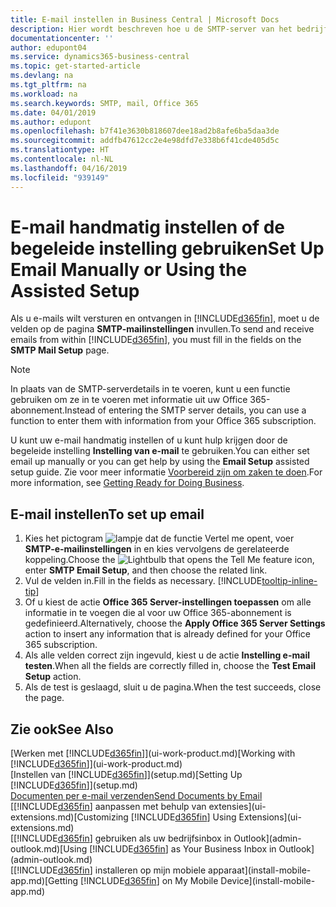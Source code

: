 ```yaml
---
title: E-mail instellen in Business Central | Microsoft Docs
description: Hier wordt beschreven hoe u de SMTP-server van het bedrijf gebruikt om e-mailberichten te verzenden en ontvangen binnen Business Central, of hoe u de e-mailserverinstellingen gebruikt die met het Office 365-abonnement zijn gemaakt.
documentationcenter: ''
author: edupont04
ms.service: dynamics365-business-central
ms.topic: get-started-article
ms.devlang: na
ms.tgt_pltfrm: na
ms.workload: na
ms.search.keywords: SMTP, mail, Office 365
ms.date: 04/01/2019
ms.author: edupont
ms.openlocfilehash: b7f41e3630b818607dee18ad2b8afe6ba5daa3de
ms.sourcegitcommit: addfb47612cc2e4e98dfd7e338b6f41cde405d5c
ms.translationtype: HT
ms.contentlocale: nl-NL
ms.lasthandoff: 04/16/2019
ms.locfileid: "939149"
---
```

# <a name="set-up-email-manually-or-using-the-assisted-setup"></a><span data-ttu-id="ef9df-103">E-mail handmatig instellen of de begeleide instelling gebruiken</span><span class="sxs-lookup"><span data-stu-id="ef9df-103">Set Up Email Manually or Using the Assisted Setup</span></span>
<span data-ttu-id="ef9df-104">Als u e-mails wilt versturen en ontvangen in [!INCLUDE[d365fin](includes/d365fin_md.md)], moet u de velden op de pagina **SMTP-mailinstellingen** invullen.</span><span class="sxs-lookup"><span data-stu-id="ef9df-104">To send and receive emails from within [!INCLUDE[d365fin](includes/d365fin_md.md)], you must fill in the fields on the **SMTP Mail Setup** page.</span></span>

> [!NOTE]  
>   <span data-ttu-id="ef9df-105">In plaats van de SMTP-serverdetails in te voeren, kunt u een functie gebruiken om ze in te voeren met informatie uit uw Office 365-abonnement.</span><span class="sxs-lookup"><span data-stu-id="ef9df-105">Instead of entering the SMTP server details, you can use a function to enter them with information from your Office 365 subscription.</span></span>

<span data-ttu-id="ef9df-106">U kunt uw e-mail handmatig instellen of u kunt hulp krijgen door de begeleide instelling **Instelling van e-mail** te gebruiken.</span><span class="sxs-lookup"><span data-stu-id="ef9df-106">You can either set email up manually or you can get help by using the **Email Setup** assisted setup guide.</span></span> <span data-ttu-id="ef9df-107">Zie voor meer informatie [Voorbereid zijn om zaken te doen](ui-get-ready-business.md).</span><span class="sxs-lookup"><span data-stu-id="ef9df-107">For more information, see [Getting Ready for Doing Business](ui-get-ready-business.md).</span></span>  

## <a name="to-set-up-email"></a><span data-ttu-id="ef9df-108">E-mail instellen</span><span class="sxs-lookup"><span data-stu-id="ef9df-108">To set up email</span></span>
1. <span data-ttu-id="ef9df-109">Kies het pictogram ![lampje dat de functie Vertel me opent](media/ui-search/search_small.png "Vertel me wat u wilt doen"), voer **SMTP-e-mailinstellingen** in en kies vervolgens de gerelateerde koppeling.</span><span class="sxs-lookup"><span data-stu-id="ef9df-109">Choose the ![Lightbulb that opens the Tell Me feature](media/ui-search/search_small.png "Tell me what you want to do") icon, enter **SMTP Email Setup**, and then choose the related link.</span></span>
2. <span data-ttu-id="ef9df-110">Vul de velden in.</span><span class="sxs-lookup"><span data-stu-id="ef9df-110">Fill in the fields as necessary.</span></span> [!INCLUDE[tooltip-inline-tip](includes/tooltip-inline-tip_md.md)]
3. <span data-ttu-id="ef9df-111">Of u kiest de actie **Office 365 Server-instellingen toepassen** om alle informatie in te voegen die al voor uw Office 365-abonnement is gedefinieerd.</span><span class="sxs-lookup"><span data-stu-id="ef9df-111">Alternatively, choose the **Apply Office 365 Server Settings** action to insert any information that is already defined for your Office 365 subscription.</span></span>
4. <span data-ttu-id="ef9df-112">Als alle velden correct zijn ingevuld, kiest u de actie **Instelling e-mail testen**.</span><span class="sxs-lookup"><span data-stu-id="ef9df-112">When all the fields are correctly filled in, choose the **Test Email Setup** action.</span></span>
5. <span data-ttu-id="ef9df-113">Als de test is geslaagd, sluit u de pagina.</span><span class="sxs-lookup"><span data-stu-id="ef9df-113">When the test succeeds, close the page.</span></span>

## <a name="see-also"></a><span data-ttu-id="ef9df-114">Zie ook</span><span class="sxs-lookup"><span data-stu-id="ef9df-114">See Also</span></span>  
<span data-ttu-id="ef9df-115">[Werken met [!INCLUDE[d365fin](includes/d365fin_md.md)]](ui-work-product.md)</span><span class="sxs-lookup"><span data-stu-id="ef9df-115">[Working with [!INCLUDE[d365fin](includes/d365fin_md.md)]](ui-work-product.md)</span></span>  
<span data-ttu-id="ef9df-116">[Instellen van [!INCLUDE[d365fin](includes/d365fin_md.md)]](setup.md)</span><span class="sxs-lookup"><span data-stu-id="ef9df-116">[Setting Up [!INCLUDE[d365fin](includes/d365fin_md.md)]](setup.md)</span></span>  
[<span data-ttu-id="ef9df-117">Documenten per e-mail verzenden</span><span class="sxs-lookup"><span data-stu-id="ef9df-117">Send Documents by Email</span></span>](ui-how-send-documents-email.md)  
<span data-ttu-id="ef9df-118">[[!INCLUDE[d365fin](includes/d365fin_md.md)] aanpassen met behulp van extensies](ui-extensions.md)</span><span class="sxs-lookup"><span data-stu-id="ef9df-118">[Customizing [!INCLUDE[d365fin](includes/d365fin_md.md)] Using Extensions](ui-extensions.md)</span></span>  
<span data-ttu-id="ef9df-119">[[!INCLUDE[d365fin](includes/d365fin_md.md)] gebruiken als uw bedrijfsinbox in Outlook](admin-outlook.md)</span><span class="sxs-lookup"><span data-stu-id="ef9df-119">[Using [!INCLUDE[d365fin](includes/d365fin_md.md)] as Your Business Inbox in Outlook](admin-outlook.md)</span></span>  
<span data-ttu-id="ef9df-120">[[!INCLUDE[d365fin](includes/d365fin_md.md)] installeren op mijn mobiele apparaat](install-mobile-app.md)</span><span class="sxs-lookup"><span data-stu-id="ef9df-120">[Getting [!INCLUDE[d365fin](includes/d365fin_md.md)] on My Mobile Device](install-mobile-app.md)</span></span>
